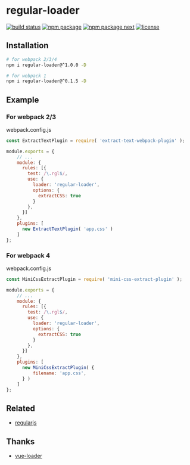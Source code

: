 # regular-loader

[![build status][build-status-image]][build-status-url]
[![npm package][npm-package-image]][npm-package-url]
[![npm package next][npm-package-image-next]][npm-package-url]
[![license][license-image]][license-url]

## Installation

```bash
# for webpack 2/3/4
npm i regular-loader@^1.0.0 -D
```

```bash
# for webpack 1
npm i regular-loader@^0.1.5 -D
```

## Example

### For webpack 2/3

webpack.config.js

```js
const ExtractTextPlugin = require( 'extract-text-webpack-plugin' );

module.exports = {
    // ...
    module: {
      rules: [{
        test: /\.rgl$/,
        use: {
          loader: 'regular-loader',
          options: {
            extractCSS: true
          }
        },
      }]
    },
    plugins: [
      new ExtractTextPlugin( 'app.css' )
    ]
};
```

### For webpack 4

webpack.config.js

```js
const MiniCssExtractPlugin = require( 'mini-css-extract-plugin' );

module.exports = {
    // ...
    module: {
      rules: [{
        test: /\.rgl$/,
        use: {
          loader: 'regular-loader',
          options: {
            extractCSS: true
          }
        },
      }]
    },
    plugins: [
      new MiniCssExtractPlugin( {
          filename: 'app.css',
      } )
    ]
};
```

## Related

- [regularjs](https://github.com/regularjs/regular)

## Thanks

- [vue-loader](https://github.com/vuejs/vue-loader)

[build-status-image]: https://img.shields.io/circleci/project/regularjs/regular-loader/1.x-release.svg?style=for-the-badge
[build-status-url]: https://circleci.com/gh/regularjs/regular-loader

[npm-package-image]: https://img.shields.io/npm/v/regular-loader.svg?style=for-the-badge
[npm-package-url]: https://www.npmjs.org/package/regular-loader

[npm-package-image-next]: https://img.shields.io/npm/v/regular-loader/next.svg?style=for-the-badge

[license-image]: https://img.shields.io/badge/license-MIT-000000.svg?style=for-the-badge
[license-url]: LICENSE
